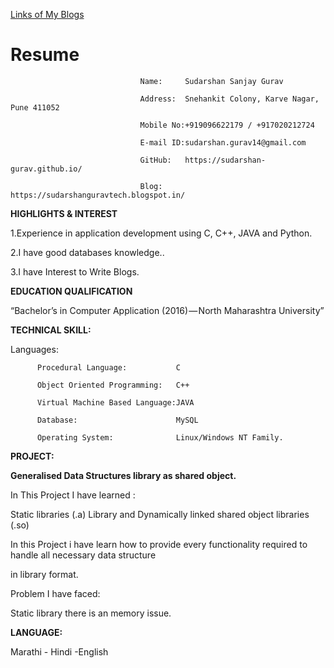 
[Links of My Blogs](https://sudarshan-gurav.github.io/link)

# Resume


                                 Name:     Sudarshan Sanjay Gurav
                                
                                 Address:  Snehankit Colony, Karve Nagar, Pune 411052
                                
                                 Mobile No:+919096622179 / +917020212724
                                
                                 E-mail ID:sudarshan.gurav14@gmail.com
                                
                                 GitHub:   https://sudarshan-gurav.github.io/
                                
                                 Blog:     https://sudarshanguravtech.blogspot.in/ 

**HIGHLIGHTS & INTEREST**

1.Experience in application development using C, C++, JAVA and Python.

2.I have good databases knowledge..

3.I have Interest to Write Blogs.

**EDUCATION QUALIFICATION**

“Bachelor’s in Computer Application (2016) — North Maharashtra University”

**TECHNICAL SKILL:**

Languages:

          Procedural Language:           C

          Object Oriented Programming:   C++
          
          Virtual Machine Based Language:JAVA
          
          Database:                      MySQL
          
          Operating System:              Linux/Windows NT Family.           

**PROJECT:**

**Generalised Data Structures library as shared object.**

In This Project I have learned :

   Static libraries (.a) Library and Dynamically linked shared object libraries (.so)

   In this Project i have learn how  to provide every functionality required to handle all necessary data structure 
   
   in library format.

Problem I have faced:

   Static library there is an memory issue.

**LANGUAGE:**

Marathi - Hindi -English
